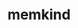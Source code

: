 ---
title: "memkind"
layout: cache
categories: [package, develop-2024-01-28]
meta: {"versions": ["1.13.0"], "compilers": ["gcc@=11.4.0", "gcc@=9.4.0"], "oss": ["ubuntu20.04", "ubuntu22.04"], "platforms": ["linux"], "targets": ["neoverse_v1", "neoverse_v2", "ppc64le", "x86_64_v3"], "stacks": ["e4s", "e4s-neoverse-v2", "e4s-neoverse_v1", "e4s-power", "e4s-rocm-external", "root"], "num_specs": 4, "num_specs_by_stack": {"root": 4, "e4s-neoverse_v1": 1, "e4s-power": 1, "e4s": 1, "e4s-rocm-external": 1, "e4s-neoverse-v2": 1}}
spec_details: [{"hash": "ml4dgifk2hbcphn4nljpariw3zurw4q3", "compiler": "gcc@=11.4.0", "versions": ["1.13.0"], "os": "ubuntu20.04", "platform": "linux", "target": "neoverse_v1", "variants": ["build_system=autotools"], "stacks": ["root", "e4s-neoverse_v1"], "size": "-", "tarball": "https://binaries.spack.io/develop-2024-01-28/build_cache/linux-ubuntu20.04-neoverse_v1/gcc-11.4.0/memkind-1.13.0/linux-ubuntu20.04-neoverse_v1-gcc-11.4.0-memkind-1.13.0-ml4dgifk2hbcphn4nljpariw3zurw4q3.spack"}, {"hash": "6ojzvsbxkz557l4pau46rsqfhnuhgvls", "compiler": "gcc@=9.4.0", "versions": ["1.13.0"], "os": "ubuntu20.04", "platform": "linux", "target": "ppc64le", "variants": ["build_system=autotools"], "stacks": ["e4s-power", "root"], "size": "-", "tarball": "https://binaries.spack.io/develop-2024-01-28/build_cache/linux-ubuntu20.04-ppc64le/gcc-9.4.0/memkind-1.13.0/linux-ubuntu20.04-ppc64le-gcc-9.4.0-memkind-1.13.0-6ojzvsbxkz557l4pau46rsqfhnuhgvls.spack"}, {"hash": "wti4qsmut3wpuw73cthhi7mfzhzhn5bp", "compiler": "gcc@=11.4.0", "versions": ["1.13.0"], "os": "ubuntu20.04", "platform": "linux", "target": "x86_64_v3", "variants": ["build_system=autotools"], "stacks": ["e4s", "e4s-rocm-external", "root"], "size": "-", "tarball": "https://binaries.spack.io/develop-2024-01-28/build_cache/linux-ubuntu20.04-x86_64_v3/gcc-11.4.0/memkind-1.13.0/linux-ubuntu20.04-x86_64_v3-gcc-11.4.0-memkind-1.13.0-wti4qsmut3wpuw73cthhi7mfzhzhn5bp.spack"}, {"hash": "kp53qbq4gn6o5dbjfobcc7mpxoc5yvmr", "compiler": "gcc@=11.4.0", "versions": ["1.13.0"], "os": "ubuntu22.04", "platform": "linux", "target": "neoverse_v2", "variants": ["build_system=autotools"], "stacks": ["root", "e4s-neoverse-v2"], "size": "-", "tarball": "https://binaries.spack.io/develop-2024-01-28/build_cache/linux-ubuntu22.04-neoverse_v2/gcc-11.4.0/memkind-1.13.0/linux-ubuntu22.04-neoverse_v2-gcc-11.4.0-memkind-1.13.0-kp53qbq4gn6o5dbjfobcc7mpxoc5yvmr.spack"}]
---